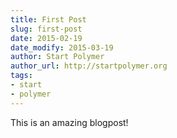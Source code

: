 ```yaml
---
title: First Post
slug: first-post
date: 2015-02-19
date_modify: 2015-03-19
author: Start Polymer
author_url: http://startpolymer.org
tags:
- start
- polymer
---
```


This is an amazing blogpost!
